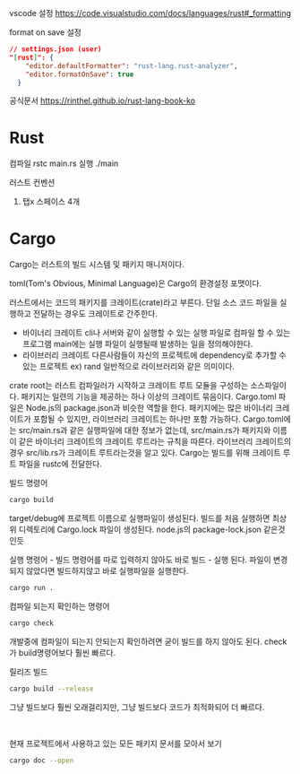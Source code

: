 vscode 설정
https://code.visualstudio.com/docs/languages/rust#_formatting

format on save 설정

```json
// settings.json (user)
"[rust]": {
    "editor.defaultFormatter": "rust-lang.rust-analyzer",
    "editor.formatOnSave": true
  }
```

공식문서
https://rinthel.github.io/rust-lang-book-ko

<h1>Rust</h1>

컴파일
rstc main.rs
실행
./main

러스트 컨벤션

1. 탭x 스페이스 4개

<h1>Cargo</h1>

Cargo는 러스트의 빌드 시스템 및 패키지 매니저이다.

toml(Tom's Obvious, Minimal Language)은 Cargo의 환경설정 포맷이다.

러스트에서는 코드의 패키지를 크레이트(crate)라고 부른다.
단일 소스 코드 파일을 실행하고 전달하는 경우도 크레이트로 간주한다.

- 바이너리 크레이트
  cli나 서버와 같이 실행할 수 있는 실행 파일로 컴파일 할 수 있는 프로그램
  main에는 실행 파일이 실행될때 발생하는 일을 정의해야한다.
- 라이브러리 크레이트
  다른사람들이 자신의 프로젝트에 dependency로 추가할 수 있는 프로젝트 ex) rand
  일반적으로 라이브러리와 같은 의미이다.

crate root는 러스트 컴파일러가 시작하고 크레이트 루트 모듈을 구성하는 소스파일이다.
패키지는 일련의 기능을 제공하는 하나 이상의 크레이트 묶음이다. Cargo.toml 파일은 Node.js의 package.json과 비슷한 역할을 한다.
패키지에는 많은 바이너리 크레이트가 포함될 수 있지만, 라이브러리 크레이트는 하나만 포함 가능하다.
Cargo.toml에는 src/main.rs과 같은 실행파일에 대한 정보가 없는데, src/main.rs가 패키지와 이름이 같은 바이너리 크레이트의 크레이트 루트라는 규칙을 따른다.
라이브러리 크레이트의 경우 src/lib.rs가 크레이트 루트라는것을 알고 있다. Cargo는 빌드를 위해 크레이트 루트 파일을 rustc에 전달한다.

빌드 명령어

```bash
cargo build
```

target/debug에 프로젝트 이름으로 실행파일이 생성된다.
빌드를 처음 실행하면 최상위 디렉토리에 Cargo.lock 파일이 생성된다. node.js의 package-lock.json 같은것인듯

실행 명령어 - 빌드 명령어를 따로 입력하지 않아도 바로 빌드 - 실행 된다.
파일이 변경되지 않았다면 빌드하지않고 바로 실행파일을 실행한다.

```bash
cargo run .
```

컴파일 되는지 확인하는 명령어

```bash
cargo check
```

개발중에 컴파일이 되는지 안되는지 확인하려면 굳이 빌드를 하지 않아도 된다.
check가 build명령어보다 훨씬 빠르다.

릴리즈 빌드

```bash
cargo build --release
```

그냥 빌드보다 훨씬 오래걸리지만, 그냥 빌드보다 코드가 최적화되어 더 빠르다.

<br/>

현재 프로젝트에서 사용하고 있는 모든 패키지 문서를 모아서 보기

```bash
cargo doc --open
```
